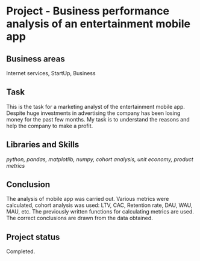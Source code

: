 # Project - Business performance analysis of an entertainment mobile app

## Business areas

Internet services, StartUp, Business

## Task

This is the task for a marketing analyst of the entertainment mobile app. Despite huge investments in advertising the company has been losing money for the past few months. My task is to understand the reasons and help the company to make a profit.

## Libraries and Skills
*python, pandas, matplotlib, numpy, cohort analysis, unit economy, product metrics*

## Conclusion

The analysis of mobile app was carried out. Various metrics were calculated, cohort analysis was used: LTV, CAC, Retention rate, DAU, WAU, MAU, etc. The previously written functions for calculating metrics are used. The correct conclusions are drawn from the data obtained.

## Project status
Completed.
